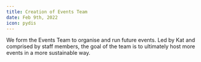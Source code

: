 ```yaml
---
title: Creation of Events Team
date: Feb 9th, 2022
icon: pydis
---
```


We form the Events Team to organise and run future events. Led by Kat and
comprised by staff members, the goal of the team is to ultimately host more
events in a more sustainable way.
